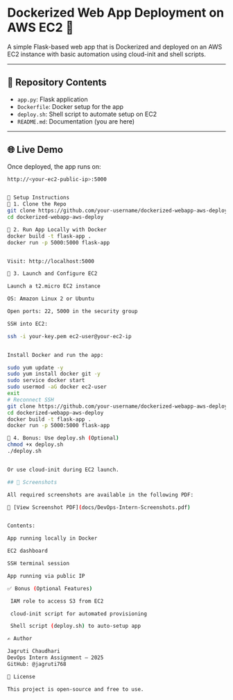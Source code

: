 # Dockerized Web App Deployment on AWS EC2 🚀

A simple Flask-based web app that is Dockerized and deployed on an AWS EC2 instance with basic automation using cloud-init and shell scripts.

---

## 📁 Repository Contents

- `app.py`: Flask application
- `Dockerfile`: Docker setup for the app
- `deploy.sh`: Shell script to automate setup on EC2
- `README.md`: Documentation (you are here)

---

## 🌐 Live Demo

Once deployed, the app runs on:

```bash
http://<your-ec2-public-ip>:5000


🚧 Setup Instructions
🔹 1. Clone the Repo
git clone https://github.com/your-username/dockerized-webapp-aws-deploy.git
cd dockerized-webapp-aws-deploy

🔹 2. Run App Locally with Docker
docker build -t flask-app .
docker run -p 5000:5000 flask-app


Visit: http://localhost:5000

🔹 3. Launch and Configure EC2

Launch a t2.micro EC2 instance

OS: Amazon Linux 2 or Ubuntu

Open ports: 22, 5000 in the security group

SSH into EC2:

ssh -i your-key.pem ec2-user@your-ec2-ip


Install Docker and run the app:

sudo yum update -y
sudo yum install docker git -y
sudo service docker start
sudo usermod -aG docker ec2-user
exit
# Reconnect SSH
git clone https://github.com/your-username/dockerized-webapp-aws-deploy.git
cd dockerized-webapp-aws-deploy
docker build -t flask-app .
docker run -p 5000:5000 flask-app

🔹 4. Bonus: Use deploy.sh (Optional)
chmod +x deploy.sh
./deploy.sh


Or use cloud-init during EC2 launch.

## 📸 Screenshots

All required screenshots are available in the following PDF:

📄 [View Screenshot PDF](docs/DevOps-Intern-Screenshots.pdf)


Contents:

App running locally in Docker

EC2 dashboard

SSH terminal session

App running via public IP

✅ Bonus (Optional Features)

 IAM role to access S3 from EC2

 cloud-init script for automated provisioning

 Shell script (deploy.sh) to auto-setup app

✍️ Author

Jagruti Chaudhari
DevOps Intern Assignment — 2025
GitHub: @jagruti768

📜 License

This project is open-source and free to use.

